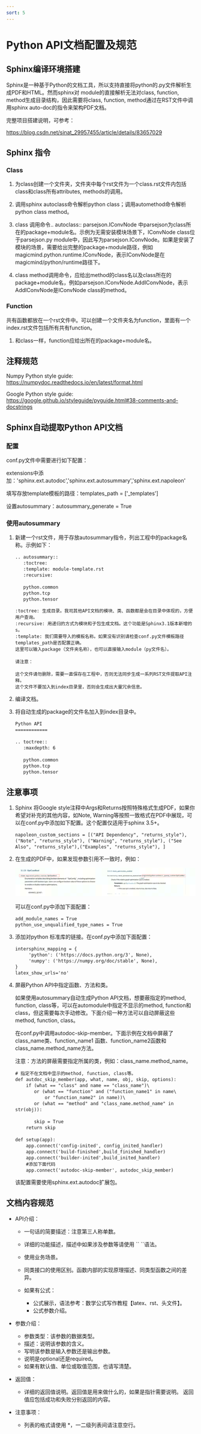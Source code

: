 ```yaml
---
sort: 5
---
```


# Python API文档配置及规范

## Sphinx编译环境搭建

Sphinx是一种基于Python的文档工具，所以支持直接将python的.py文件解析生成PDF和HTML。然而sphinx对 module的直接解析无法对class, function, method生成目录结构，因此需要将class, function, method通过在RST文件中调用sphinx auto-doc的指令来架构PDF文档。

完整项目搭建说明，可参考：

<https://blog.csdn.net/sinat_29957455/article/details/83657029>

## Sphinx 指令

### Class

1. 为class创建一个文件夹，文件夹中每个rst文件为一个class.rst文件内包括class和class所有attributes, methods的调用。

2. 调用sphinx autoclass命令解析python class；调用automethod命令解析python class method。

3. class 调用命令.. autoclass:: parsejson.IConvNode 中parsejson为class所在的package+module名。示例为无需安装模块场景下，IConvNode class位于parsejson.py module中，因此写为parsejson.IConvNode。如果是安装了模块的场景，需要给出完整的package+module路径，例如magicmind.python.runtime.IConvNode，表示IConvNode是在magicmind/python/runtime路径下。

4. class method调用命令，应给出method的class名以及class所在的package+module名，例如parsejson.IConvNode.AddIConvNode，表示AddIConvNode是IConvNode class的method。

### Function

共有函数都放在一个rst文件中。可以创建一个文件夹名为function，里面有一个index.rst文件包括所有共有function。

1. 和class一样，function应给出所在的package+module名。

## 注释规范

Numpy Python style guide: <https://numpydoc.readthedocs.io/en/latest/format.html>

Google Python style guide: <https://google.github.io/styleguide/pyguide.html#38-comments-and-docstrings>

## Sphinx自动提取Python API文档

### 配置

conf.py文件中需要进行如下配置：

extensions中添加：'sphinx.ext.autodoc','sphinx.ext.autosummary','sphinx.ext.napoleon'

填写存放template模板的路径：templates_path = ['_templates']

设置autosummary：autosummary_generate = True

### 使用autosummary

1. 新建一个rst文件，用于存放autosummary指令，列出工程中的package名称。示例如下：

   ```
   .. autosummary::
      :toctree:
      :template: module-template.rst
      :recursive:
    
      python.common
      python.tcp
      python.tensor
   ```
   ```note
   :toctree: 生成目录。我司其他API文档的模块、类、函数都是会在目录中体现的，方便用户查询。
   :recursive: 用递归的方式为模块和子包生成文档。这个功能是Sphinx3.1版本新增的s。
   :template: 我们需要导入的模板名称。如果没有识别请检查conf.py文件模板路径templates_path是否配置正确。
   这里可以输入package（文件夹名称），也可以直接输入module（py文件名）。

   请注意：
   
   这个文件请勿删除，需要一直保存在工程中，否则无法同步生成一系列RST文件提取API注释。
   这个文件不要加入到index目录里，否则会生成出大量冗余信息。
   ```
   
2. 编译文档。
3. 将自动生成的package的文件名加入到index目录中。

   ```
   Python API
   ============
    
   .. toctree::
      :maxdepth: 6
    
      python.common
      python.tcp
      python.tensor
   ```



## 注意事项

1. Sphinx 将Google style注释中Args和Returns按照特殊格式生成PDF，如果你希望对补充的其他内容，如Note, Warning等按照一致格式在PDF中展现，可以在conf.py中添加如下配置。这个配置仅适用于sphinx 3.5+。

   ```
   napoleon_custom_sections = [("API Dependency", "returns_style"), ("Note", "returns_style"), ("Warning", "returns_style"), ("See Also", "returns_style"),("Examples", "returns_style"), ]
   ```

2. 在生成的PDF中，如果发现参数引用不一致时，例如：

      ![](./python.png)
	
   可以在conf.py中添加下面配置：
   
   ```
   add_module_names = True
   python_use_unqualified_type_names = True
   ```
   
3. 添加对python 标准库的链接。在conf.py中添加下面配置：

   ```
   intersphinx_mapping = {
        'python': ('https://docs.python.org/3', None),
        'numpy': ('https://numpy.org/doc/stable', None),
   }
   latex_show_urls='no'
   ```
4. 屏蔽Python API中指定函数、方法和类。

   如果使用autosummary自动生成Python API文档，想要蔽指定的method, function, class等，可以在automodule中指定不显示的method, function和class，但这需要每次手动修改。下面介绍一种方法可以自动屏蔽这些method, function, class。

   在conf.py中调用autodoc-skip-member。下面示例在文档中屏蔽了class_name类、function_name1 函数、function_name2函数和class_name.method_name方法。

   注意：方法的屏蔽需要指定所属的类，例如：class_name.method_name。
   
   ```
   # 指定不在文档中显示的method, function, class等。
   def autdoc_skip_member(app, what, name, obj, skip, options):
       if (what == "class" and name == "class_name")\
          or (what == "function" and ("function_name1" in name\
              or "function_name2" in name))\
          or (what == "method" and "class_name.method_name" in str(obj)):
           
          skip = True
       return skip
    
   def setup(app):
       app.connect('config-inited', config_inited_handler)
       app.connect('build-finished',build_finished_handler)
       app.connect('builder-inited',build_inited_handler)
       #添加下面代码
       app.connect('autodoc-skip-member', autodoc_skip_member)
   ```
   
   该配置需要使用sphinx.ext.autodoc扩展包。
   
## 文档内容规范

- API介绍：

  - 一句话的简要描述：注意第三人称单数。
  - 详细的功能描述，描述中如果涉及参数等请使用 \`` \``语法。
  - 使用业务场景。
  - 同类接口的使用区别。函数内部的实现原理描述、同类型函数之间的差异。
  - 如果有公式：

    - 公式展示，语法参考：数学公式写作教程【latex、rst、头文件】。
    - 公式参数介绍。
    
- 参数介绍：

  - 参数类型：该参数的数据类型。
  - 描述：说明该参数的含义。
  - 写明该参数是输入参数还是输出参数。
  - 说明是optional还是required。
  - 如果有默认值、单位或取值范围，也请写清楚。

- 返回值：

  - 详细的返回值说明。返回值是用来做什么的，如果是指针需要说明。 返回值应包括成功和失败分别返回的内容。
  
- 注意事项：

  - 列表的格式请使用 *，一二级列表间请注意空行。